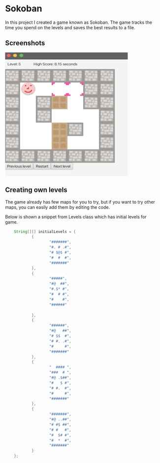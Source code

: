 
# Sokoban

In this project I created a game known as Sokoban. The game tracks the time you spend on the levels and saves the best results to a file.


## Screenshots
<img src="https://github.com/leeviallu/SokobanGame/blob/main/src/main/resources/screenshot.png" width="400" height="400" />

## Creating own levels
The game already has few maps for you to try, but if you want to try other maps, you can easily add them by editing the code.

Below is shown a snippet from Levels class which has initial levels for game.
```java
    String[][] initialLevels = {
            {
                    "#######",
                    "#. # .#",
                    "# $@$ #",
                    "#  #  #",
                    "#######"
            },
            {
                    "#####",
                    "#@  ##",
                    "#.$* #",
                    "#  # #",
                    "#    #",
                    "######"

            },
            {
                    "######",
                    "#@   ##",
                    "# $$  #",
                    "# #. .#",
                    "#     #",
                    "#######"
            },
            {
                    "  #### ",
                    "###  # ",
                    "#@ .$##",
                    "#   $ #",
                    "# #.  #",
                    "#     #",
                    "#######"
            },
            {
                    "#######",
                    "#@ ..##",
                    "# #$ ##",
                    "# #   #",
                    "#  $# #",
                    "#  *  #",
                    "#######"
            }
    };
```

